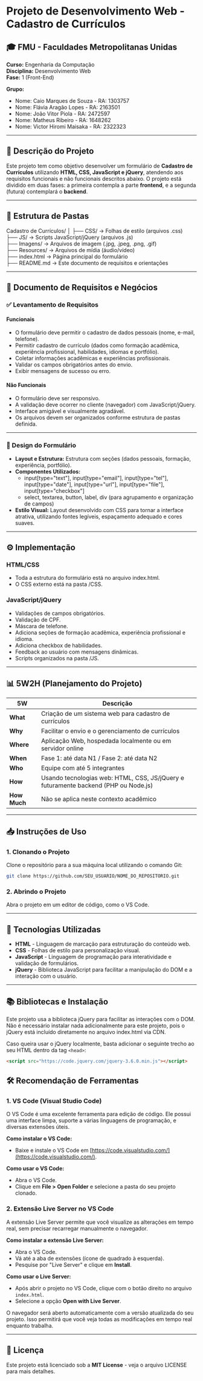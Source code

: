 # Projeto de Desenvolvimento Web - Cadastro de Currículos

## 🎓 FMU - Faculdades Metropolitanas Unidas  
**Curso:** Engenharia da Computação  
**Disciplina:** Desenvolvimento Web  
**Fase:** 1 (Front-End) 

**Grupo:**   
- Nome: Caio Marques de Souza - RA: 1303757
- Nome: Flávia Aragão Lopes - RA: 2163501
- Nome: João Vitor Piola - RA: 2472597
- Nome: Matheus Ribeiro - RA: 1648262
- Nome: Victor Hiromi Maisaka - RA: 2322323

---

## 📌 Descrição do Projeto
Este projeto tem como objetivo desenvolver um formulário de **Cadastro de Currículos** utilizando **HTML, CSS, JavaScript e jQuery**, atendendo aos requisitos funcionais e não funcionais descritos abaixo. O projeto está dividido em duas fases: a primeira contempla a parte **frontend**, e a segunda (futura) contemplará o **backend**.

---

## 📂 Estrutura de Pastas

Cadastro de Currículos/
│
├── CSS/                → Folhas de estilo (arquivos .css)  
├── JS/                 → Scripts JavaScript/jQuery (arquivos .js)  
├── Imagens/            → Arquivos de imagem (.jpg, .jpeg, .png, .gif)  
├── Resources/          → Arquivos de mídia (áudio/vídeo)  
├── index.html          → Página principal do formulário  
├── README.md           → Este documento de requisitos e orientações

---

## 📄 Documento de Requisitos e Negócios

### ✅ Levantamento de Requisitos

#### Funcionais
- O formulário deve permitir o cadastro de dados pessoais (nome, e-mail, telefone).
- Permitir cadastro de currículo (dados como formação acadêmica, experiência profissional, habilidades, idiomas e portfólio).
- Coletar informações acadêmicas e experiências profissionais.
- Validar os campos obrigatórios antes do envio.
- Exibir mensagens de sucesso ou erro.

#### Não Funcionais
- O formulário deve ser responsivo.
- A validação deve ocorrer no cliente (navegador) com JavaScript/jQuery.
- Interface amigável e visualmente agradável.
- Os arquivos devem ser organizados conforme estrutura de pastas definida.

---

### 🎨 Design do Formulário

- **Layout e Estrutura:** Estrutura com seções (dados pessoais, formação, experiência, portfólio).
- **Componentes Utilizados:**  
  - input[type="text"], input[type="email"], input[type="tel"], input[type="date"], input[type="url"], input[type="file"], input[type="checkbox"]
  - select, textarea, button, label, div (para agrupamento e organização de campos)
- **Estilo Visual:** Layout desenvolvido com CSS para tornar a interface atrativa, utilizando fontes legíveis, espaçamento adequado e cores suaves.

---

## ⚙️ Implementação

### HTML/CSS
- Toda a estrutura do formulário está no arquivo index.html.
- O CSS externo está na pasta /CSS.

### JavaScript/jQuery
- Validações de campos obrigatórios.
- Validação de CPF.
- Máscara de telefone.
- Adiciona seções de formação acadêmica, experiência profissional e idioma.
- Adiciona checkbox de habilidades.
- Feedback ao usuário com mensagens dinâmicas.
- Scripts organizados na pasta /JS.

---

## 📊 5W2H (Planejamento do Projeto)

| 5W      | Descrição                                                       |
|---------|------------------------------------------------------------------|
| **What**   | Criação de um sistema web para cadastro de currículos         |
| **Why**    | Facilitar o envio e o gerenciamento de currículos             |
| **Where**  | Aplicação Web, hospedada localmente ou em servidor online     |
| **When**   | Fase 1: até data N1 / Fase 2: até data N2                     |
| **Who**    | Equipe com até 5 integrantes                                   |
| **How**    | Usando tecnologias web: HTML, CSS, JS/jQuery e futuramente backend (PHP ou Node.js) |
| **How Much** | Não se aplica neste contexto acadêmico                      |

---

## 📥 Instruções de Uso

### 1. Clonando o Projeto

Clone o repositório para a sua máquina local utilizando o comando Git:

```bash
git clone https://github.com/SEU_USUARIO/NOME_DO_REPOSITORIO.git
```

### 2. Abrindo o Projeto


Abra o projeto em um editor de código, como o VS Code.

---

## 🚀 Tecnologias Utilizadas

- **HTML** - Linguagem de marcação para estruturação do conteúdo web.
- **CSS** - Folhas de estilo para personalização visual.
- **JavaScript** - Linguagem de programação para interatividade e validação de formulários.
- **jQuery** - Biblioteca JavaScript para facilitar a manipulação do DOM e a interação com o usuário.

---

## 📚 Bibliotecas e Instalação

Este projeto usa a biblioteca jQuery para facilitar as interações com o DOM. Não é necessário instalar nada adicionalmente para este projeto, pois o jQuery está incluído diretamente no arquivo index.html via CDN.

Caso queira usar o jQuery localmente, basta adicionar o seguinte trecho ao seu HTML dentro da tag `<head>`:

```html
<script src="https://code.jquery.com/jquery-3.6.0.min.js"></script>
```

## 🛠️ Recomendação de Ferramentas

### 1. VS Code (Visual Studio Code)

O VS Code é uma excelente ferramenta para edição de código. Ele possui uma interface limpa, suporte a várias linguagens de programação, e diversas extensões úteis.

**Como instalar o VS Code:**
- Baixe e instale o VS Code em [https://code.visualstudio.com/](https://code.visualstudio.com/).

**Como usar o VS Code:**
- Abra o VS Code.
- Clique em **File > Open Folder** e selecione a pasta do seu projeto clonado.

### 2. Extensão Live Server no VS Code

A extensão Live Server permite que você visualize as alterações em tempo real, sem precisar recarregar manualmente o navegador.

**Como instalar a extensão Live Server:**
- Abra o VS Code.
- Vá até a aba de extensões (ícone de quadrado à esquerda).
- Pesquise por "Live Server" e clique em **Install**.

**Como usar o Live Server:**
- Após abrir o projeto no VS Code, clique com o botão direito no arquivo `index.html`.
- Selecione a opção **Open with Live Server**.

O navegador será aberto automaticamente com a versão atualizada do seu projeto. Isso permitirá que você veja todas as modificações em tempo real enquanto trabalha.

---

## 📜 Licença

Este projeto está licenciado sob a **MIT License** - veja o arquivo LICENSE para mais detalhes.
